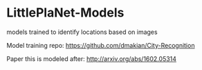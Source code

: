# LittlePlaNet-Models
models trained to identify locations based on images

Model training repo: https://github.com/dmakian/City-Recognition

Paper this is modeled after: http://arxiv.org/abs/1602.05314
